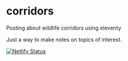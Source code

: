# corridors
Posting about wildlife corridors using eleventy

Just a way to make notes on topics of interest.

[![Netlify Status](https://api.netlify.com/api/v1/badges/6914e362-b420-4715-a885-792facc1aa96/deploy-status)](https://app.netlify.com/sites/corridors/deploys)
